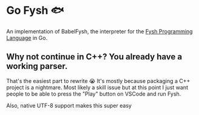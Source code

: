 # Go Fysh 🐟

An implementation of BabelFysh, the interpreter for the
[Fysh Programming Language](https://github.com/Fysh-Fyve/fysh) in Go.

## Why not continue in C++? You already have a working parser.

That's the easiest part to rewrite 😭 It's mostly because packaging a C++ project
is a nightmare. Most likely a skill issue but at this point I just want people
to be able to press the "Play" button on VSCode and run Fysh.

Also, native UTF-8 support makes this super easy

